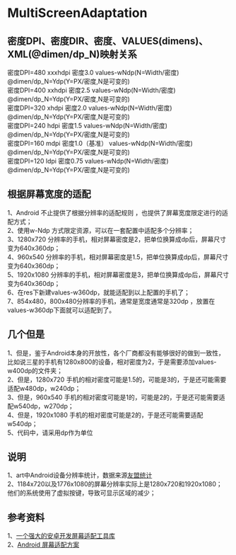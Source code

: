 # MultiScreenAdaptation     

## 密度DPI、密度DIR、密度、VALUES(dimens)、XML(@dimen/dp_N)映射关系      
密度DPI=480   xxxhdpi    密度3.0              values-wNdp(N=Width/密度)         @dimen/dp_N=Ydp(Y=PX/密度,N是可变的)                
密度DPI=400   xxhdpi     密度2.5              values-wNdp(N=Width/密度)         @dimen/dp_N=Ydp(Y=PX/密度,N是可变的)           
密度DPI=320   xhdpi      密度2.0              values-wNdp(N=Width/密度)         @dimen/dp_N=Ydp(Y=PX/密度,N是可变的)            
密度DPI=240   hdpi       密度1.5              values-wNdp(N=Width/密度)         @dimen/dp_N=Ydp(Y=PX/密度,N是可变的)             
密度DPI=160   mdpi       密度1.0（基准）       values-wNdp(N=Width/密度)         @dimen/dp_N=Ydp(Y=PX/密度,N是可变的)            
密度DPI=120   ldpi       密度0.75             values-wNdp(N=Width/密度)         @dimen/dp_N=Ydp(Y=PX/密度,N是可变的)          


## 根据屏幕宽度的适配   
1、Android 不止提供了根据分辨率的适配规则 ，也提供了屏幕宽度限定进行的适配方式；   
2、使用w-Ndp 方式限定资源，可以在一套配置中适配多个分辨率；   
3、1280x720 分辨率的手机，相对屏幕密度是2，把单位换算成dp后，屏幕尺寸变为640x360dp；    
4、960x540 分辨率的手机，相对屏幕密度是1.5，把单位换算成dp后，屏幕尺寸变为640x360dp；   
5、1920x1080 分辨率的手机，相对屏幕密度是3，把单位换算成dp后，屏幕尺寸变为640x360dp；    
6、在res下新建values-w360dp，就能适配到以上配置的手机了；    
7、854x480，800x480分辨率的手机，通常是宽度通常是320dp ，放置在values-w360dp下面就可以适配到了。   


## 几个但是
1、但是，鉴于Android本身的开放性，各个厂商都没有能够很好的做到一致性，比如说三星的手机有1280x800的设备，相对密度为2，于是需要添加values-w400dp的文件夹；  
2、但是，1280x720 手机的相对密度可能是1.5的，可能是3的，于是还可能需要适配w480dp，w240dp；    
3、但是，960x540 手机的相对密度可能是1的，可能是2的，于是还可能需要适配w540dp，w270dp；   
4、但是，1920x1080 手机的相对密度可能是2的，于是还可能需要适配w540dp；   
5、代码中，请采用dp作为单位      


## 说明
1、art中Android设备分辨率统计，数据来源[友盟统计](https://www.umeng.com/)     
2、1184x720以及1776x1080的屏幕分辨率实际上是1280x720和1920x1080；      
   他们的系统使用了虚拟按键，导致可显示区域的减少；      


## 参考资料    
1、[一个强大的安卓开发屏幕适配工具库](https://github.com/yatoooon/AndroidScreenAdaptation)      
2、[Android 屏幕适配方案](https://www.jianshu.com/p/f33c03a0d3a4)         

